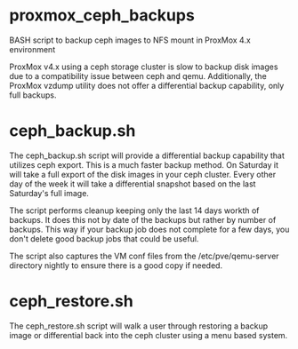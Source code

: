 # proxmox_ceph_backups
BASH script to backup ceph images to NFS mount in ProxMox 4.x environment

ProxMox v4.x using a ceph storage cluster is slow to backup disk images due to a compatibility issue between ceph and qemu. Additionally, the ProxMox vzdump utility does not offer a differential backup capability, only full backups.

# ceph_backup.sh
The ceph_backup.sh script will provide a differential backup capability that utilizes ceph export. This is a much faster backup method. On Saturday it will take a full export of the disk images in your ceph cluster. Every other day of the week it will take a differential snapshot based on the last Saturday's full image.

The script performs cleanup keeping only the last 14 days workth of backups. It does this not by date of the backups but rather by number of backups. This way if your backup job does not complete for a few days, you don't delete good backup jobs that could be useful. 

The script also captures the VM conf files from the /etc/pve/qemu-server directory nightly to ensure there is a good copy if needed.

# ceph_restore.sh
The ceph_restore.sh script will walk a user through restoring a backup image or differential back into the ceph cluster using a menu based system.


